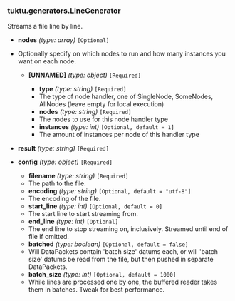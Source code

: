 ### tuktu.generators.LineGenerator
Streams a file line by line.

  * **nodes** *(type: array)* `[Optional]`
  - Optionally specify on which nodes to run and how many instances you want on each node.

    * **[UNNAMED]** *(type: object)* `[Required]`

      * **type** *(type: string)* `[Required]`
      - The type of node handler, one of SingleNode, SomeNodes, AllNodes (leave empty for local execution)

      * **nodes** *(type: string)* `[Required]`
      - The nodes to use for this node handler type

      * **instances** *(type: int)* `[Optional, default = 1]`
      - The amount of instances per node of this handler type

  * **result** *(type: string)* `[Required]`

  * **config** *(type: object)* `[Required]`

    * **filename** *(type: string)* `[Required]`
    - The path to the file.

    * **encoding** *(type: string)* `[Optional, default = "utf-8"]`
    - The encoding of the file.

    * **start_line** *(type: int)* `[Optional, default = 0]`
    - The start line to start streaming from.

    * **end_line** *(type: int)* `[Optional]`
    - The end line to stop streaming on, inclusively. Streamed until end of file if omitted.

    * **batched** *(type: boolean)* `[Optional, default = false]`
    - Will DataPackets contain 'batch size' datums each, or will 'batch size' datums be read from the file, but then pushed in separate DataPackets.

    * **batch_size** *(type: int)* `[Optional, default = 1000]`
    - While lines are processed one by one, the buffered reader takes them in batches. Tweak for best performance.

